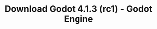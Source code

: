 ---
# Generated by /scripts/js/download_archive_generator !!! do not edit by hand !!!
title: 'Download Godot 4.1.3 (rc1) - Godot Engine'
type: 'download/archive'
name: '4.1.3'
flavor: 'rc1'
release_date: '2023-10-27T03:00:00-00:00'
release_notes: '/article/release-candidate-godot-4-1-3-rc-1/'
links:
  android.apk:
    name: 'android.apk'
    title: 'Android'
    caption: 'Universal APK (ARM64 + ARMv7 + x86_64 + x86)'
    tags:
      - 'APK download'
      - 'ARM64/v7'
      - 'x86 (64 & 32 bit)'
    hosts:
      github_builds:
        regular: 'https://github.com/godotengine/godot-builds/releases/download/4.1.3-rc1/Godot_v4.1.3-rc1_android_editor.apk'
        mono: '#'
      github:
        regular: 'https://github.com/godotengine/godot/releases/download/4.1.3-rc1/Godot_v4.1.3-rc1_android_editor.apk'
        mono: '#'
  linux.64:
    name: 'linux.64'
    title: 'Linux'
    caption: 'Standard (x86_64)'
    tags:
      - '64 bit'
    hosts:
      github_builds:
        regular: 'https://github.com/godotengine/godot-builds/releases/download/4.1.3-rc1/Godot_v4.1.3-rc1_linux.x86_64.zip'
        mono: 'https://github.com/godotengine/godot-builds/releases/download/4.1.3-rc1/Godot_v4.1.3-rc1_mono_linux_x86_64.zip'
      github:
        regular: 'https://github.com/godotengine/godot/releases/download/4.1.3-rc1/Godot_v4.1.3-rc1_linux.x86_64.zip'
        mono: 'https://github.com/godotengine/godot/releases/download/4.1.3-rc1/Godot_v4.1.3-rc1_mono_linux_x86_64.zip'
  macos.universal:
    name: 'macos.universal'
    title: 'macOS'
    caption: 'Universal (x86_64 + Apple Silicon)'
    tags:
      - 'Intel/Apple Silicon'
      - '64 bit'
    hosts:
      github_builds:
        regular: 'https://github.com/godotengine/godot-builds/releases/download/4.1.3-rc1/Godot_v4.1.3-rc1_macos.universal.zip'
        mono: 'https://github.com/godotengine/godot-builds/releases/download/4.1.3-rc1/Godot_v4.1.3-rc1_mono_macos.universal.zip'
      github:
        regular: 'https://github.com/godotengine/godot/releases/download/4.1.3-rc1/Godot_v4.1.3-rc1_macos.universal.zip'
        mono: 'https://github.com/godotengine/godot/releases/download/4.1.3-rc1/Godot_v4.1.3-rc1_mono_macos.universal.zip'
  windows.64:
    name: 'windows.64'
    title: 'Windows'
    caption: 'Standard (x86_64)'
    tags:
      - '64 bit'
    hosts:
      github_builds:
        regular: 'https://github.com/godotengine/godot-builds/releases/download/4.1.3-rc1/Godot_v4.1.3-rc1_win64.exe.zip'
        mono: 'https://github.com/godotengine/godot-builds/releases/download/4.1.3-rc1/Godot_v4.1.3-rc1_mono_win64.zip'
      github:
        regular: 'https://github.com/godotengine/godot/releases/download/4.1.3-rc1/Godot_v4.1.3-rc1_win64.exe.zip'
        mono: 'https://github.com/godotengine/godot/releases/download/4.1.3-rc1/Godot_v4.1.3-rc1_mono_win64.zip'
  web:
    name: 'web'
    title: 'Web editor'
    caption: ''
    tags:
      - 'Self-hosted'
      - 'Cross-platform'
    hosts:
      github_builds:
        regular: 'https://github.com/godotengine/godot-builds/releases/download/4.1.3-rc1/Godot_v4.1.3-rc1_web_editor.zip'
        mono: '#'
      github:
        regular: 'https://github.com/godotengine/godot/releases/download/4.1.3-rc1/Godot_v4.1.3-rc1_web_editor.zip'
        mono: '#'
  linux.arm64:
    name: 'linux.arm64'
    title: 'Linux'
    caption: 'Standard (ARM64)'
    tags:
      - 'ARM64'
      - '64 bit'
    hosts:
      github_builds:
        regular: 'https://github.com/godotengine/godot-builds/releases/download/4.1.3-rc1/Godot_v4.1.3-rc1_linux.arm64.zip'
        mono: 'https://github.com/godotengine/godot-builds/releases/download/4.1.3-rc1/Godot_v4.1.3-rc1_mono_linux_arm64.zip'
      github:
        regular: 'https://github.com/godotengine/godot/releases/download/4.1.3-rc1/Godot_v4.1.3-rc1_linux.arm64.zip'
        mono: 'https://github.com/godotengine/godot/releases/download/4.1.3-rc1/Godot_v4.1.3-rc1_mono_linux_arm64.zip'
  linux.32:
    name: 'linux.32'
    title: 'Linux'
    caption: 'Standard (x86)'
    tags:
      - '32 bit'
    hosts:
      github_builds:
        regular: 'https://github.com/godotengine/godot-builds/releases/download/4.1.3-rc1/Godot_v4.1.3-rc1_linux.x86_32.zip'
        mono: 'https://github.com/godotengine/godot-builds/releases/download/4.1.3-rc1/Godot_v4.1.3-rc1_mono_linux_x86_32.zip'
      github:
        regular: 'https://github.com/godotengine/godot/releases/download/4.1.3-rc1/Godot_v4.1.3-rc1_linux.x86_32.zip'
        mono: 'https://github.com/godotengine/godot/releases/download/4.1.3-rc1/Godot_v4.1.3-rc1_mono_linux_x86_32.zip'
  linux.arm32:
    name: 'linux.arm32'
    title: 'Linux'
    caption: 'Standard (ARM32)'
    tags:
      - 'ARM32'
      - '32 bit'
    hosts:
      github_builds:
        regular: 'https://github.com/godotengine/godot-builds/releases/download/4.1.3-rc1/Godot_v4.1.3-rc1_linux.arm32.zip'
        mono: 'https://github.com/godotengine/godot-builds/releases/download/4.1.3-rc1/Godot_v4.1.3-rc1_mono_linux_arm32.zip'
      github:
        regular: 'https://github.com/godotengine/godot/releases/download/4.1.3-rc1/Godot_v4.1.3-rc1_linux.arm32.zip'
        mono: 'https://github.com/godotengine/godot/releases/download/4.1.3-rc1/Godot_v4.1.3-rc1_mono_linux_arm32.zip'
  windows.32:
    name: 'windows.32'
    title: 'Windows'
    caption: 'Standard (x86)'
    tags:
      - '32 bit'
    hosts:
      github_builds:
        regular: 'https://github.com/godotengine/godot-builds/releases/download/4.1.3-rc1/Godot_v4.1.3-rc1_win32.exe.zip'
        mono: 'https://github.com/godotengine/godot-builds/releases/download/4.1.3-rc1/Godot_v4.1.3-rc1_mono_win32.zip'
      github:
        regular: 'https://github.com/godotengine/godot/releases/download/4.1.3-rc1/Godot_v4.1.3-rc1_win32.exe.zip'
        mono: 'https://github.com/godotengine/godot/releases/download/4.1.3-rc1/Godot_v4.1.3-rc1_mono_win32.zip'
  aar_library:
    name: 'aar_library'
    title: 'AAR library'
    caption: ''
    tags:
      - 'Android plugins'
      - 'Java'
      - 'Kotlin'
    hosts:
      github_builds:
        regular: 'https://github.com/godotengine/godot-builds/releases/download/4.1.3-rc1/godot-lib.4.1.3.rc1.template_release.aar'
        mono: '#'
      github:
        regular: 'https://github.com/godotengine/godot/releases/download/4.1.3-rc1/godot-lib.4.1.3.rc1.template_release.aar'
        mono: '#'
  templates:
    name: 'templates'
    title: 'Export templates'
    caption: ''
    tags:
      - 'Used to export your games to all supported platforms'
    hosts:
      github_builds:
        regular: 'https://github.com/godotengine/godot-builds/releases/download/4.1.3-rc1/Godot_v4.1.3-rc1_export_templates.tpz'
        mono: 'https://github.com/godotengine/godot-builds/releases/download/4.1.3-rc1/Godot_v4.1.3-rc1_mono_export_templates.tpz'
      github:
        regular: 'https://github.com/godotengine/godot/releases/download/4.1.3-rc1/Godot_v4.1.3-rc1_export_templates.tpz'
        mono: 'https://github.com/godotengine/godot/releases/download/4.1.3-rc1/Godot_v4.1.3-rc1_mono_export_templates.tpz'
primaryPlatforms:
  - 'android.apk'
  - 'linux.64'
  - 'macos.universal'
  - 'windows.64'
  - 'web'
  - 'templates'
---